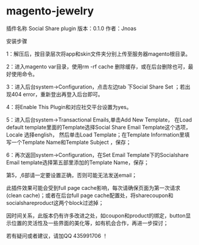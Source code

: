 magento-jewelry
===============
插件名称 Social Share plugin
版本：0.1.0
作者：Jnoas

安装步骤

1：解压后，按目录层次将app和skin文件夹分别上传至服务器magento根目录。

2：进入magento var目录，使用rm -rf cache 删除缓存，或在后台删除也可，最好使用命令。

3：进入后台system->Configuration，点击左边tab 下Social Share Set  ；若出现404 error，重新登出再登入后台即可。

4：将Enable This Plugin和对应社交平台设置为yes。

5：进入后台system->Transactional Emails,单击Add New Template，
   在Load default template里面的Template选择Social Share Email Template这个选项，Locale 选择english，
   然后单击Load Template；在Template Information里填写一个Template Name和Template Subject ，保存；
   
6：再次返回system->Configuration，在Set Email Template下的Socialshare Email template选择第五部里添加的Template Name，保存；


第5，,6部请一定要设置正确，否则可能无法发送email；

此插件效果可能会受到full page cache影响，每次请确保页面为第一次请求(clean cache)；或者在后台full page cache配置处，将sharecoupon和socialshareproduct这两个block过滤掉；


因时间关系，此版本仍有许多改进之处，如coupon和product的绑定，button显示位置的灵活性及一些界面的美化等，如有机会合作，再进一步探讨；

若有疑问或者建议，请加QQ 435991706 ！
